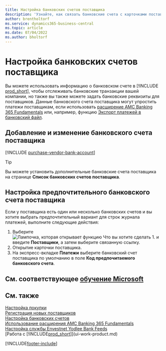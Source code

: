 ```yaml
---
title: Настройка банковских счетов поставщика
description: 'Узнайте, как связать банковские счета с карточками поставщиков в Business Central, включая контактную информацию, коды SWIFT и IBAN.'
author: brentholtorf
ms.service: dynamics365-business-central
ms.topic: article
ms.date: 07/04/2022
ms.author: bholtorf
---
```

# Настройка банковских счетов поставщика

Вы можете использовать информацию о банковском счете в [!INCLUDE [prod_short](includes/prod_short.md)], чтобы отслеживать банковские транзакции вашей компании, но также вы также можете задать банковские реквизиты для поставщиков. Данные банковского счета поставщика могут упростить платежи поставщикам, если использовать [расширение AMC Banking 365 Fundamentals](ui-extensions-amc-banking.md) или, например, функцию [Экспорт платежей в банковский файл](finance-make-payments-with-bank-data-conversion-service-or-sepa-credit-transfer.md).

## Добавление и изменение банковского счета поставщика

[!INCLUDE [purchase-vendor-bank-account](includes/purchase-vendor-bank-account.md)]

> [!TIP]
> Вы можете установить дополнительные банковские счета поставщика на странице **Список банковских счетов поставщика**.

## Настройка предпочтительного банковского счета поставщика

Если у поставщика есть один или несколько банковских счетов и вы хотите выбрать предпочтительный вариант для строк журнала платежей, выполните следующие действия:

1. Выберите ![Лампочка, которая открывает функцию Что вы хотите сделать 1.](media/ui-search/search_small.png "Что вы хотите сделать") и введите **Поставщики**, а затем выберите связанную ссылку.
2. Открытие карточки поставщика.
3. На экспресс-вкладке **Платежи** выберите банковский счет поставщика по умолчанию в поле **Код предпочитаемого банковского счета**.

## См. соответствующее [обучение Microsoft](/training/modules/cash-management-dynamics-365-business-central/)

## См. также

[Настройка покупки](purchasing-setup-purchasing.md)  
[Регистрация новых поставщиков](purchasing-how-register-new-vendors.md)  
[Настройка банковских счетов](bank-how-setup-bank-accounts.md)  
[Использование расширения AMC Banking 365 Fundamentals](ui-extensions-amc-banking.md)  
[Настройка службы Envestnet Yodlee Bank Feeds](bank-how-setup-bank-statement-service.md)  
[Работа с [!INCLUDE[prod_short](includes/prod_short.md)]](ui-work-product.md)

[!INCLUDE[footer-include](includes/footer-banner.md)]

